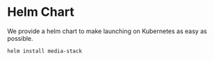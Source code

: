 # Helm Chart

We provide a helm chart to make launching on Kubernetes as easy as possible.

```bash
helm install media-stack
```
